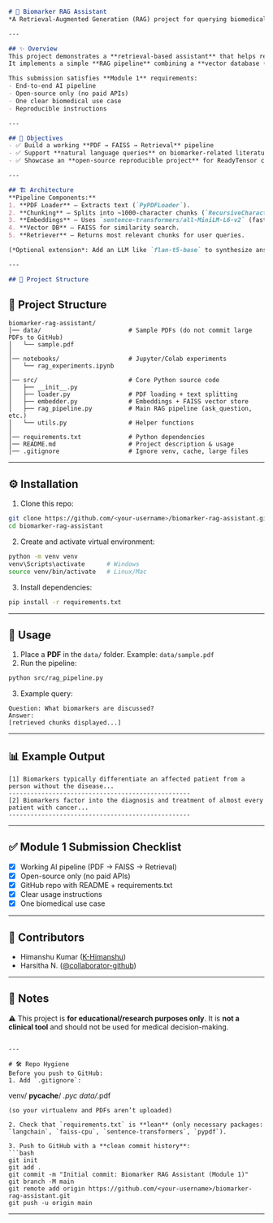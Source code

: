 ```markdown
# 🔬 Biomarker RAG Assistant
*A Retrieval-Augmented Generation (RAG) project for querying biomedical PDFs*

---

## ✨ Overview
This project demonstrates a **retrieval-based assistant** that helps researchers query biomedical PDFs, with a focus on **biomarker–cancer relationships**.  
It implements a simple **RAG pipeline** combining a **vector database (FAISS)** with open-source **sentence-transformer embeddings** to retrieve relevant scientific passages.  

This submission satisfies **Module 1** requirements:
- End-to-end AI pipeline
- Open-source only (no paid APIs)
- One clear biomedical use case
- Reproducible instructions

---

## 🎯 Objectives
- ✅ Build a working **PDF → FAISS → Retrieval** pipeline  
- ✅ Support **natural language queries** on biomarker-related literature  
- ✅ Showcase an **open-source reproducible project** for ReadyTensor certification  

---

## 🏗️ Architecture
**Pipeline Components:**
1. **PDF Loader** – Extracts text (`PyPDFLoader`).
2. **Chunking** – Splits into ~1000-character chunks (`RecursiveCharacterTextSplitter`).
3. **Embeddings** – Uses `sentence-transformers/all-MiniLM-L6-v2` (fast + free).
4. **Vector DB** – FAISS for similarity search.
5. **Retriever** – Returns most relevant chunks for user queries.

(*Optional extension*: Add an LLM like `flan-t5-base` to synthesize answers from retrieved chunks.)

---

## 📂 Project Structure
```

## 📂 Project Structure
```text
biomarker-rag-assistant/
│── data/                        # Sample PDFs (do not commit large PDFs to GitHub)
│   └── sample.pdf
│
│── notebooks/                   # Jupyter/Colab experiments
│   └── rag_experiments.ipynb
│
│── src/                         # Core Python source code
│   ├── __init__.py
│   ├── loader.py                # PDF loading + text splitting
│   ├── embedder.py              # Embeddings + FAISS vector store
│   ├── rag_pipeline.py          # Main RAG pipeline (ask_question, etc.)
│   └── utils.py                 # Helper functions
│
│── requirements.txt             # Python dependencies
│── README.md                    # Project description & usage
│── .gitignore                   # Ignore venv, cache, large files
```

---

## ⚙️ Installation
1. Clone this repo:
```bash
git clone https://github.com/<your-username>/biomarker-rag-assistant.git
cd biomarker-rag-assistant
````

2. Create and activate virtual environment:

```bash
python -m venv venv
venv\Scripts\activate      # Windows
source venv/bin/activate   # Linux/Mac
```

3. Install dependencies:

```bash
pip install -r requirements.txt
```

---

## 🚀 Usage

1. Place a **PDF** in the `data/` folder. Example: `data/sample.pdf`
2. Run the pipeline:

```bash
python src/rag_pipeline.py
```

3. Example query:

```
Question: What biomarkers are discussed?
Answer: 
[retrieved chunks displayed...]
```

---

## 📊 Example Output

```
[1] Biomarkers typically differentiate an affected patient from a person without the disease...
--------------------------------------------------
[2] Biomarkers factor into the diagnosis and treatment of almost every patient with cancer...
--------------------------------------------------
```

---

## ✅ Module 1 Submission Checklist

* [x] Working AI pipeline (PDF → FAISS → Retrieval)
* [x] Open-source only (no paid APIs)
* [x] GitHub repo with README + requirements.txt
* [x] Clear usage instructions
* [x] One biomedical use case

---

## 👥 Contributors

* Himanshu Kumar ([K-Himanshu](https://github.com/K-Himanshu))
* Harsitha N. ([@collaborator-github](https://github.com/harsitha457))

---

## 📌 Notes

⚠️ This project is **for educational/research purposes only**. It is **not a clinical tool** and should not be used for medical decision-making.

```

---

# 🛠 Repo Hygiene
Before you push to GitHub:
1. Add `.gitignore`:
```

venv/
**pycache**/
*.pyc
data/*.pdf

````
(so your virtualenv and PDFs aren’t uploaded)

2. Check that `requirements.txt` is **lean** (only necessary packages: `langchain`, `faiss-cpu`, `sentence-transformers`, `pypdf`).

3. Push to GitHub with a **clean commit history**:
```bash
git init
git add .
git commit -m "Initial commit: Biomarker RAG Assistant (Module 1)"
git branch -M main
git remote add origin https://github.com/<your-username>/biomarker-rag-assistant.git
git push -u origin main
````

---
